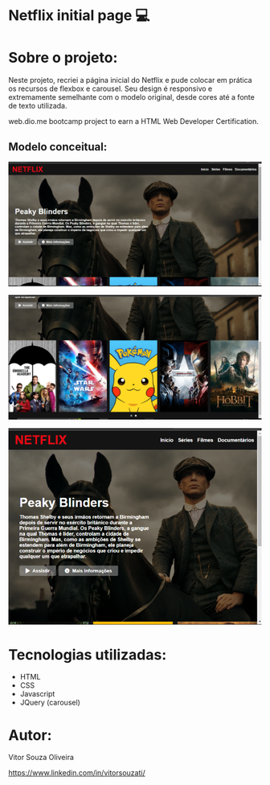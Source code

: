 # Netflix initial page 💻

# Sobre o projeto:

Neste projeto, recriei a página inicial do Netflix e pude colocar em prática os recursos de flexbox e carousel. Seu design é responsivo e extremamente semelhante com o modelo original, desde cores até a fonte de texto utilizada.

web.dio.me bootcamp project to earn a HTML Web Developer Certification.


## Modelo conceitual:

![Print1](https://github.com/vitorlvr/Netflix-page/blob/main/Assets/img1.png)

![Print2](https://github.com/vitorlvr/Netflix-page/blob/main/Assets/img2.png)

![Print3](https://github.com/vitorlvr/Netflix-page/blob/main/Assets/img3.png)

# Tecnologias utilizadas:

- HTML
- CSS
- Javascript
- JQuery (carousel)

# Autor:

Vitor Souza Oliveira

https://www.linkedin.com/in/vitorsouzati/
